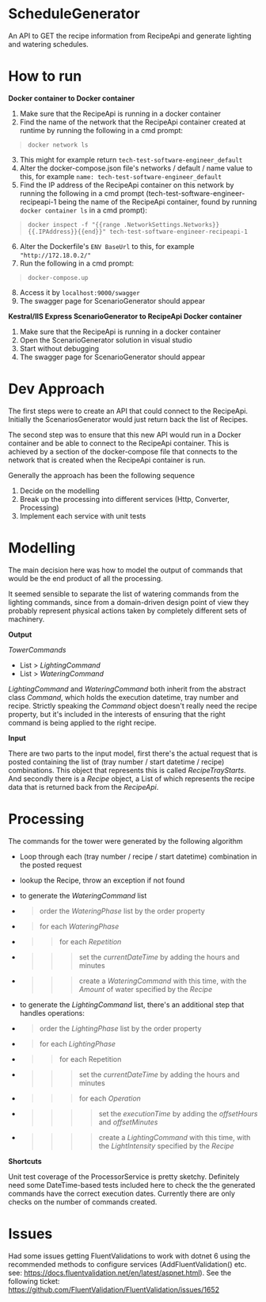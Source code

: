 # ScheduleGenerator
An API to GET the recipe information from RecipeApi and generate lighting and watering schedules.

# How to run
**Docker container to Docker container**

1. Make sure that the RecipeApi is running in a docker container
2. Find the name of the network that the RecipeApi container created at runtime by running the following in a cmd prompt:
> `docker network ls`
3. This might for example return `tech-test-software-engineer_default`
4. Alter the docker-compose.json file's networks / default / name value to this, for example `name: tech-test-software-engineer_default`
5. Find the IP address of the RecipeApi container on this network by running the following in a cmd prompt (tech-test-software-engineer-recipeapi-1 being the name of the RecipeApi container, found by running `docker container ls` in a cmd prompt):
> `docker inspect -f "{{range .NetworkSettings.Networks}}{{.IPAddress}}{{end}}" tech-test-software-engineer-recipeapi-1`
6. Alter the Dockerfile's `ENV BaseUrl` to this, for example `"http://172.18.0.2/"`
7. Run the following in a cmd prompt:
> `docker-compose.up`
8. Access it by `localhost:9000/swagger`
9. The swagger page for ScenarioGenerator should appear

**Kestral/IIS Express ScenarioGenerator to RecipeApi Docker container**

1. Make sure that the RecipeApi is running in a docker container
2. Open the ScenarioGenerator solution in visual studio
3. Start without debugging
4. The swagger page for ScenarioGenerator should appear


# Dev Approach
The first steps were to create an API that could connect to the RecipeApi. Initially the ScenariosGenerator would just return back the list of Recipes.

The second step was to ensure that this new API would run in a Docker container and be able to connect to the RecipeApi container. This is achieved by a section of the docker-compose file that connects to the network that is created when the RecipeApi container is run.

Generally the approach has been the following sequence
1. Decide on the modelling
2. Break up the processing into different services (Http, Converter, Processing)
3. Implement each service with unit tests

# Modelling
The main decision here was how to model the output of commands that would be the end product of all the processing.

It seemed sensible to separate the list of watering commands from the lighting commands, since from a domain-driven design point of view they probably represent physical actions taken by completely different sets of machinery.

**Output**

_TowerCommands_
* List > _LightingCommand_
* List > _WateringCommand_ 

_LightingCommand_ and _WateringCommand_ both inherit from the abstract class _Command_, which holds the execution datetime, tray number and recipe.
Strictly speaking the _Command_ object doesn't really need the recipe property, but it's included in the interests of ensuring that the right command is being applied to the right recipe.

**Input**

There are two parts to the input model, first there's the actual request that is posted containing the list of (tray number / start datetime / recipe) combinations. This object that represents this is called _RecipeTrayStarts_. And secondly there is a _Recipe_ object, a List of which represents the recipe data that is returned back from the _RecipeApi_.


# Processing
The commands for the tower were generated by the following algorithm
* Loop through each (tray number / recipe / start datetime) combination in the posted request
* lookup the Recipe, throw an exception if not found

* to generate the _WateringCommand_ list
* > order the _WateringPhase_ list by the order property
* > for each _WateringPhase_
* > > for each _Repetition_
* > > > set the _currentDateTime_ by adding the hours and minutes
* > > > create a _WateringCommand_ with this time, with the _Amount_ of water specified by the _Recipe_
* to generate the _LightingCommand_ list, there's an additional step that handles operations:
* > order the _LightingPhase_ list by the order property
* > for each _LightingPhase_
* > > for each Repetition
* > > > set the _currentDateTime_ by adding the hours and minutes
* > > > for each _Operation_
* > > > > set the _executionTime_ by adding the _offsetHours_ and _offsetMinutes_
* > > > > create a _LightingCommand_ with this time, with the _LightIntensity_ specified by the _Recipe_

**Shortcuts**

Unit test coverage of the ProcessorService is pretty sketchy.
Definitely need some DateTime-based tests included here to check the the generated commands have the correct execution dates.
Currently there are only checks on the number of commands created.


# Issues
Had some issues getting FluentValidations to work with dotnet 6 using the recommended methods to configure services (AddFluentValidation() etc. see: 
https://docs.fluentvalidation.net/en/latest/aspnet.html). See the following ticket: https://github.com/FluentValidation/FluentValidation/issues/1652
